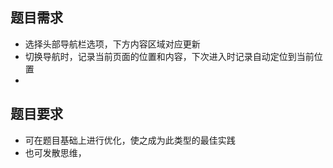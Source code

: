 ## 题目需求
 - 选择头部导航栏选项，下方内容区域对应更新
 - 切换导航时，记录当前页面的位置和内容，下次进入时记录自动定位到当前位置
 -  

## 题目要求
 - 可在题目基础上进行优化，使之成为此类型的最佳实践
 - 也可发散思维，